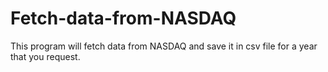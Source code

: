# Fetch-data-from-NASDAQ
This program will fetch data from NASDAQ and save it in csv file for a year that you request.

